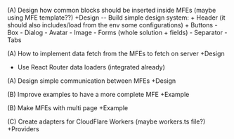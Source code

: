 (A) Design how common blocks should be inserted inside MFEs
(maybe using MFE template??) +Design
-- Build simple design system:
    + Header (it should also includes/load from the env some configurations)
    + Buttons
    - Box
    - Dialog
    - Avatar
    - Image
    - Forms (whole solution + fields)
    - Separator
    - Tabs


(A) How to implement data fetch from the MFEs to fetch on server +Design
- Use React Router data loaders (integrated already)

(A) Design simple communication between MFEs +Design

(B) Improve examples to have a more complete MFE +Example

(B) Make MFEs with multi page +Example

(C) Create adapters for CloudFlare Workers (maybe workers.ts file?) +Providers

